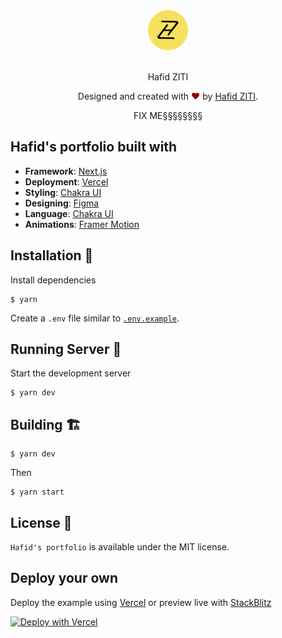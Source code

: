 <div align="center">
  <img alt="HZ logo" src="docs/hz-logo.svg" height="64" />
</div>

<br>
<p align="center">
Hafid ZITI
</p>
<p align="center">
Designed and created with <span style="color: #8b0000;">&hearts;</span> by <a href="https://hafidziti.me">Hafid ZITI</a>.
</p>

<p align="center">
FIX ME§§§§§§§§
</p>

## Hafid's portfolio built with

- **Framework**: [Next.js](https://nextjs.org/)
- **Deployment**: [Vercel](https://vercel.com)
- **Styling**: [Chakra UI](https://chakra-ui.com/)
- **Designing**: [Figma](https://figma.com/)
- **Language**: [Chakra UI](https://typescriptlang.org/)
- **Animations**: [Framer Motion](https://framer.com/motion)

## Installation 🔧

Install dependencies

```
$ yarn
```

Create a `.env` file similar to [`.env.example`](https://github.com/hafid//blob/main/.env.example).

## Running Server 🚀

Start the development server

```
$ yarn dev
```

## Building 🏗️

```
$ yarn dev
```

Then

```
$ yarn start
```

## License 📜

`Hafid's portfolio` is available under the MIT license.

## Deploy your own

Deploy the example using [Vercel](https://vercel.com?utm_source=github&utm_medium=readme&utm_campaign=next-example) or preview live with [StackBlitz](https://stackblitz.com/github/vercel/next.js/tree/canary/examples/with-chakra-ui-typescript)

[![Deploy with Vercel](https://vercel.com/button)](https://vercel.com/new/git/external?repository-url=https://github.com/vercel/next.js/tree/canary/examples/with-chakra-ui-typescript&project-name=with-chakra-ui-typescript&repository-name=with-chakra-ui-typescript)
